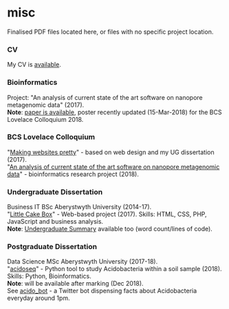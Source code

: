 # misc
Finalised PDF files located here, or files with no specific project location.

### CV
My CV is [available](https://github.com/sap218/misc/blob/master/CV.pdf).

### Bioinformatics
Project: "An analysis of current state of the art software on nanopore metagenomic data" (2017).
<br />
**Note**: [paper is available](https://doi.org/10.1101/288969), poster recently updated (15-Mar-2018) for the BCS Lovelace Colloquium 2018.

### BCS Lovelace Colloquium
"[Making websites pretty](https://github.com/sap218/misc/blob/master/lovelace_poster_2017.pdf)" - based on web design and my UG dissertation (2017).
<br />
"[An analysis of current state of the art software on nanopore metagenomic data](https://github.com/sap218/misc/blob/master/bioinformatics_poster.pdf)" - bioinformatics research project (2018).

### Undergraduate Dissertation
Business IT BSc Aberystwyth University (2014-17).
<br />
"[Little Cake Box](https://github.com/sap218/misc/blob/master/undergraduate_dissertation.pdf)" - Web-based project (2017). Skills: HTML, CSS, PHP, JavaScript and business analysis.
<br />
**Note**: [Undergraduate Summary](https://github.com/sap218/misc/blob/master/undergraduate_summary.pdf) available too (word count/lines of code).

### Postgraduate Dissertation
Data Science MSc Aberystwyth University (2017-18).
<br />
"[acidoseq](https://github.com/sap218/acidoseq)" - Python tool to study Acidobacteria within a soil sample (2018). Skills: Python, Bioinformatics.
<br />
**Note**: will be available after marking (Dec 2018).
<br />
See [acido_bot](https://twitter.com/acido_bot) - a Twitter bot dispensing facts about Acidobacteria everyday around 1pm.
